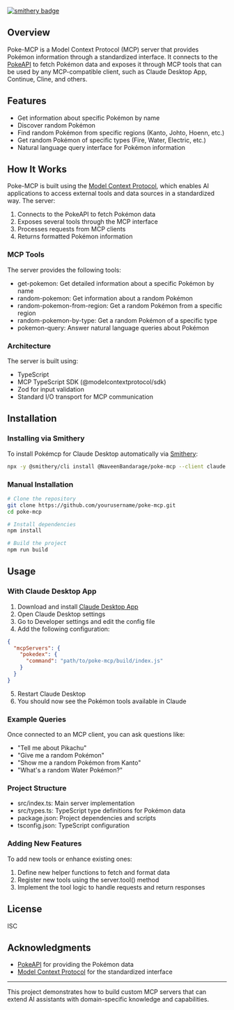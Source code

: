 [![smithery badge](https://smithery.ai/badge/@NaveenBandarage/poke-mcp)](https://smithery.ai/server/@NaveenBandarage/poke-mcp)
## Overview

Poke-MCP is a Model Context Protocol (MCP) server that provides Pokémon information through a standardized interface. It connects to the [PokeAPI](https://pokeapi.co/) to fetch Pokémon data and exposes it through MCP tools that can be used by any MCP-compatible client, such as Claude Desktop App, Continue, Cline, and others.

## Features

- Get information about specific Pokémon by name
- Discover random Pokémon
- Find random Pokémon from specific regions (Kanto, Johto, Hoenn, etc.)
- Get random Pokémon of specific types (Fire, Water, Electric, etc.)
- Natural language query interface for Pokémon information

## How It Works

Poke-MCP is built using the [Model Context Protocol](https://modelcontextprotocol.io/), which enables AI applications to access external tools and data sources in a standardized way. The server:

1. Connects to the PokeAPI to fetch Pokémon data
2. Exposes several tools through the MCP interface
3. Processes requests from MCP clients
4. Returns formatted Pokémon information

### MCP Tools

The server provides the following tools:

- get-pokemon: Get detailed information about a specific Pokémon by name
- random-pokemon: Get information about a random Pokémon
- random-pokemon-from-region: Get a random Pokémon from a specific region
- random-pokemon-by-type: Get a random Pokémon of a specific type
- pokemon-query: Answer natural language queries about Pokémon

### Architecture

The server is built using:

- TypeScript
- MCP TypeScript SDK (@modelcontextprotocol/sdk)
- Zod for input validation
- Standard I/O transport for MCP communication

## Installation

### Installing via Smithery

To install Pokémcp for Claude Desktop automatically via [Smithery](https://smithery.ai/server/@NaveenBandarage/poke-mcp):

```bash
npx -y @smithery/cli install @NaveenBandarage/poke-mcp --client claude
```

### Manual Installation
```bash
# Clone the repository
git clone https://github.com/yourusername/poke-mcp.git
cd poke-mcp

# Install dependencies
npm install

# Build the project
npm run build
```

## Usage

### With Claude Desktop App

1. Download and install [Claude Desktop App](https://claude.ai/download)
2. Open Claude Desktop settings
3. Go to Developer settings and edit the config file
4. Add the following configuration:

```json
{
  "mcpServers": {
    "pokedex": {
      "command": "path/to/poke-mcp/build/index.js"
    }
  }
}
```

5. Restart Claude Desktop
6. You should now see the Pokémon tools available in Claude

### Example Queries

Once connected to an MCP client, you can ask questions like:

- "Tell me about Pikachu"
- "Give me a random Pokémon"
- "Show me a random Pokémon from Kanto"
- "What's a random Water Pokémon?"

### Project Structure

- src/index.ts: Main server implementation
- src/types.ts: TypeScript type definitions for Pokémon data
- package.json: Project dependencies and scripts
- tsconfig.json: TypeScript configuration

### Adding New Features

To add new tools or enhance existing ones:

1. Define new helper functions to fetch and format data
2. Register new tools using the server.tool() method
3. Implement the tool logic to handle requests and return responses

## License

ISC

## Acknowledgments

- [PokeAPI](https://pokeapi.co/) for providing the Pokémon data
- [Model Context Protocol](https://modelcontextprotocol.io/) for the standardized interface

---

This project demonstrates how to build custom MCP servers that can extend AI assistants with domain-specific knowledge and capabilities.
